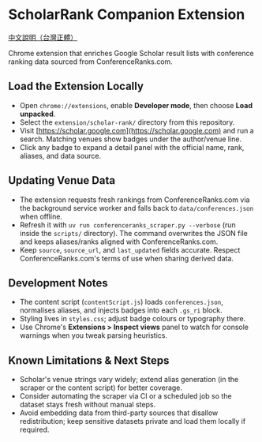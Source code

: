 # ScholarRank Companion Extension

[中文說明（台灣正體）](README.zh-TW.md)

Chrome extension that enriches Google Scholar result lists with conference ranking data sourced from ConferenceRanks.com.

## Load the Extension Locally
- Open `chrome://extensions`, enable **Developer mode**, then choose **Load unpacked**.
- Select the `extension/scholar-rank/` directory from this repository.
- Visit [https://scholar.google.com](https://scholar.google.com) and run a search. Matching venues show badges under the author/venue line.
- Click any badge to expand a detail panel with the official name, rank, aliases, and data source.

## Updating Venue Data
- The extension requests fresh rankings from ConferenceRanks.com via the background service worker and falls back to `data/conferences.json` when offline.
- Refresh it with `uv run conferenceranks_scraper.py --verbose` (run inside the `scripts/` directory). The command overwrites the JSON file and keeps aliases/ranks aligned with ConferenceRanks.com.
- Keep `source`, `source_url`, and `last_updated` fields accurate. Respect ConferenceRanks.com's terms of use when sharing derived data.

## Development Notes
- The content script (`contentScript.js`) loads `conferences.json`, normalises aliases, and injects badges into each `.gs_ri` block.
- Styling lives in `styles.css`; adjust badge colours or typography there.
- Use Chrome's **Extensions > Inspect views** panel to watch for console warnings when you tweak parsing heuristics.

## Known Limitations & Next Steps
- Scholar's venue strings vary widely; extend alias generation (in the scraper or the content script) for better coverage.
- Consider automating the scraper via CI or a scheduled job so the dataset stays fresh without manual steps.
- Avoid embedding data from third-party sources that disallow redistribution; keep sensitive datasets private and load them locally if required.
